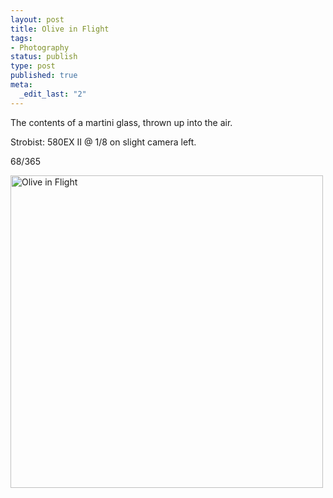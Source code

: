 ```yaml
--- 
layout: post
title: Olive in Flight
tags: 
- Photography
status: publish
type: post
published: true
meta: 
  _edit_last: "2"
---
```

The contents of a martini glass, thrown up into the air.

Strobist: 580EX II @ 1/8 on slight camera left.

68/365

<a href="http://www.flickr.com/photos/aaronbrethorst/3344508211/" title="Olive in Flight by aaronbrethorst, on Flickr"><img src="http://farm4.static.flickr.com/3348/3344508211_a0143f8bc3.jpg" width="500" height="500" alt="Olive in Flight" /></a>
